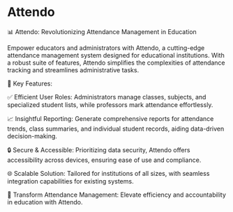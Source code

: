 # Attendo

📊 Attendo: Revolutionizing Attendance Management in Education

Empower educators and administrators with Attendo, a cutting-edge attendance management system designed for educational institutions. With a robust suite of features, Attendo simplifies the complexities of attendance tracking and streamlines administrative tasks.

🔑 Key Features:

✅ Efficient User Roles: Administrators manage classes, subjects, and specialized student lists, while professors mark attendance effortlessly.

📈 Insightful Reporting: Generate comprehensive reports for attendance trends, class summaries, and individual student records, aiding data-driven decision-making.

🔒 Secure & Accessible: Prioritizing data security, Attendo offers accessibility across devices, ensuring ease of use and compliance.

🌐 Scalable Solution: Tailored for institutions of all sizes, with seamless integration capabilities for existing systems.

🚀 Transform Attendance Management: Elevate efficiency and accountability in education with Attendo.

